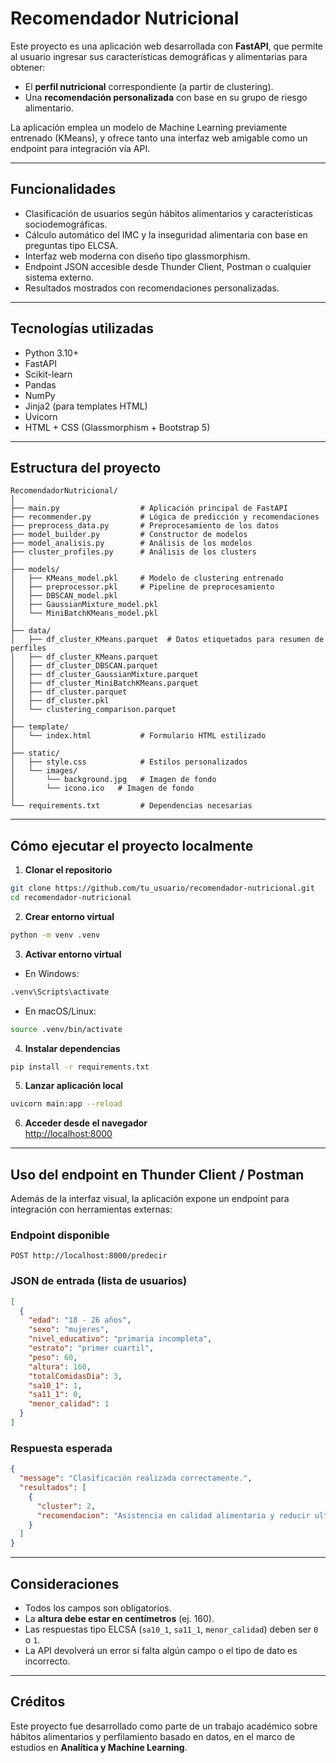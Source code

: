 
# Recomendador Nutricional

Este proyecto es una aplicación web desarrollada con **FastAPI**, que permite al usuario ingresar sus características demográficas y alimentarias para obtener:

- El **perfil nutricional** correspondiente (a partir de clustering).
- Una **recomendación personalizada** con base en su grupo de riesgo alimentario.

La aplicación emplea un modelo de Machine Learning previamente entrenado (KMeans), y ofrece tanto una interfaz web amigable como un endpoint para integración vía API.

---

## Funcionalidades

- Clasificación de usuarios según hábitos alimentarios y características sociodemográficas.
- Cálculo automático del IMC y la inseguridad alimentaria con base en preguntas tipo ELCSA.
- Interfaz web moderna con diseño tipo glassmorphism.
- Endpoint JSON accesible desde Thunder Client, Postman o cualquier sistema externo.
- Resultados mostrados con recomendaciones personalizadas.

---

## Tecnologías utilizadas

- Python 3.10+
- FastAPI
- Scikit-learn
- Pandas
- NumPy
- Jinja2 (para templates HTML)
- Uvicorn
- HTML + CSS (Glassmorphism + Bootstrap 5)

---

## Estructura del proyecto

```
RecomendadorNutricional/
│
├── main.py                  # Aplicación principal de FastAPI
├── recommender.py           # Lógica de predicción y recomendaciones
├── preprocess_data.py       # Preprocesamiento de los datos
├── model_builder.py         # Constructor de modelos
├── model_analisis.py        # Análisis de los modelos
├── cluster_profiles.py      # Análisis de los clusters
│
├── models/
│   ├── KMeans_model.pkl     # Modelo de clustering entrenado
│   ├── preprocessor.pkl     # Pipeline de preprocesamiento
│   ├── DBSCAN_model.pkl
│   ├── GaussianMixture_model.pkl
│   └── MiniBatchKMeans_model.pkl
│
├── data/
│   ├── df_cluster_KMeans.parquet  # Datos etiquetados para resumen de perfiles
│   ├── df_cluster_KMeans.parquet
│   ├── df_cluster_DBSCAN.parquet
│   ├── df_cluster_GaussianMixture.parquet
│   ├── df_cluster_MiniBatchKMeans.parquet
│   ├── df_cluster.parquet
│   ├── df_cluster.pkl
│   └── clustering_comparison.parquet
│
├── template/
│   └── index.html           # Formulario HTML estilizado
│
├── static/
│   ├── style.css            # Estilos personalizados
│   └── images/
│       └── background.jpg   # Imagen de fondo
│       └── icono.ico   # Imagen de fondo
│
└── requirements.txt         # Dependencias necesarias
```

---

## Cómo ejecutar el proyecto localmente

1. **Clonar el repositorio**  
```bash
git clone https://github.com/tu_usuario/recomendador-nutricional.git
cd recomendador-nutricional
```

2. **Crear entorno virtual**  
```bash
python -m venv .venv
```

3. **Activar entorno virtual**  
- En Windows:  
```bash
.venv\Scripts\activate
```
- En macOS/Linux:  
```bash
source .venv/bin/activate
```

4. **Instalar dependencias**  
```bash
pip install -r requirements.txt
```

5. **Lanzar aplicación local**  
```bash
uvicorn main:app --reload
```

6. **Acceder desde el navegador**  
[http://localhost:8000](http://localhost:8000)

---

## Uso del endpoint en Thunder Client / Postman

Además de la interfaz visual, la aplicación expone un endpoint para integración con herramientas externas:

### Endpoint disponible
```
POST http://localhost:8000/predecir
```

### JSON de entrada (lista de usuarios)

```json
[
  {
    "edad": "18 - 26 años",
    "sexo": "mujeres",
    "nivel_educativo": "primaria incompleta",
    "estrato": "primer cuartil",
    "peso": 60,
    "altura": 160,
    "totalComidasDia": 3,
    "sa10_1": 1,
    "sa11_1": 0,
    "menor_calidad": 1
  }
]
```

### Respuesta esperada

```json
{
  "message": "Clasificación realizada correctamente.",
  "resultados": [
    {
      "cluster": 2,
      "recomendacion": "Asistencia en calidad alimentaria y reducir ultraprocesados."
    }
  ]
}
```

---

## Consideraciones

- Todos los campos son obligatorios.
- La **altura debe estar en centímetros** (ej. 160).
- Las respuestas tipo ELCSA (`sa10_1`, `sa11_1`, `menor_calidad`) deben ser `0` o `1`.
- La API devolverá un error si falta algún campo o el tipo de dato es incorrecto.

---

## Créditos

Este proyecto fue desarrollado como parte de un trabajo académico sobre hábitos alimentarios y perfilamiento basado en datos, en el marco de estudios en **Analítica y Machine Learning**.
